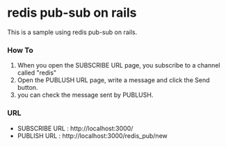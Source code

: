 # redis pub-sub on rails 
This is a sample using redis pub-sub on rails.


### How To
1. When you open the SUBSCRIBE URL page, you subscribe to a channel called "redis"
2. Open the PUBLUSH URL page, write a message and click the Send button.
3. you can check the message sent by PUBLUSH.

### URL
+ SUBSCRIBE URL : http://localhost:3000/
+ PUBLISH URL : http://localhost:3000/redis_pub/new
